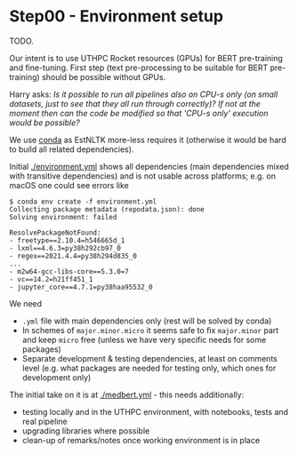 # Step00 - Environment setup

TODO. 

Our intent is to use UTHPC Rocket resources (GPUs) for BERT pre-training and 
fine-tuning. First step (text pre-processing to be suitable for BERT pre-training)
should be possible without GPUs.

Harry asks: 
  _Is it possible to run all pipelines also on CPU-s only (on small datasets, 
   just to see that they all run through correctly)? If not at the moment 
   then can the code be modified so that 'CPU-s only' execution would be possible?_

We use [conda](https://docs.conda.io/en/latest/miniconda.html) as EstNLTK
more-less requires it (otherwise it would be hard to build all related dependencies).

Initial [./environment.yml](./environment.yml) shows all dependencies (main dependencies
mixed with transitive dependencies) and is not usable across platforms; e.g. on macOS
one could see errors like

```
$ conda env create -f environment.yml
Collecting package metadata (repodata.json): done
Solving environment: failed

ResolvePackageNotFound:
- freetype==2.10.4=h546665d_1
- lxml==4.6.3=py38h292cb97_0
- regex==2021.4.4=py38h294d835_0
...
- m2w64-gcc-libs-core==5.3.0=7
- vc==14.2=h21ff451_1
- jupyter_core==4.7.1=py38haa95532_0
```

We need 

* `.yml` file with main dependencies only (rest will be solved by conda)
* In schemes of `major.minor.micro` it seems safe to fix `major.minor` part 
  and keep `micro` free (unless we have very specific needs for some packages)
* Separate development & testing dependencies, at least on comments level
  (e.g. what packages are needed for testing only, which ones for development only)

The initial take on it is at [./medbert.yml](medbert.yml) - this needs additionally:

* testing locally and in the UTHPC environment, with notebooks, tests and real pipeline
* upgrading libraries where possible
* clean-up of remarks/notes once working environment is in place
